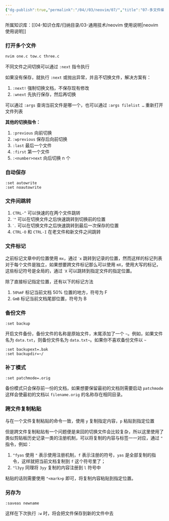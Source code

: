```yaml
---
{"dg-publish":true,"permalink":"/04//03/neovim/07/","title":"07-多文件编辑","tags":["开发工具","neovim"]}
---
```



所属知识库：[[04-知识仓库/归纳目录/03-通用技术/neovim 使用说明\|neovim 使用说明]]

### 打开多个文件

```bash
nvim one.c tow.c three.c
```

不同文件之间切换可以通过 `:next` 指令执行

如果没有保存，就执行 `:next` 或抛出异常，并且不切换文件，解决方案有：

1. `:next!` 强制切换文档，不保存现有修改
2. `:wnext` 先执行保存，然后再切换

可以通过 `:args` 查询当前文件是哪一个，也可以通过 `:args filelist …` 重新打开文件列表

**其他的切换指令：**

1. `:previous` 向前切换
2. `:wprevious` 保存后向前切换
3. `:last` 最后一个文件
4. `:first` 第一个文件
5. `:<number>next` 向后切换 n 个

### 自动保存

```vimscript
:set autowrite
:set noautowrite
```

### 文件间跳转

1. `CTRL-^` 可以快速的在两个文件跳转
2. `ˋ"` 可以在切换文件之后快速跳转到切换前的位置
3. `ˋ.` 可以在切换文件之后快速跳转到最后一次保存的位置
4. `CTRL-O` 和 `CTRL-I` 在老文件和新文件之间跳转

### 文件标记

之前标记文章中的位置使用 `mx`，通过 `ˋx` 跳转到记录的位置，然而这样的标记列表对于每个文件是独立，如果想要跨文件标记那么可以使用 `mX`，使用大写的标记，这些标记符号是全局的，通过 `ˋX` 可以跳转到指定文件的指定位置。

除了直接标记指定位置，还有以下的标记方法

1. `50%mF` 标记当前文档 50% 位置的地方，符号为 F
2. `GmB` 标记当前文档尾部位置，符号为 B

### 备份文件

```vimscript
:set backup
```

开启文件备份，备份文件的名称是原始文件，末尾添加了一个 `~`。例如，如果文件名为 `data.txt`，则备份文件名为 `data.txt~`。如果你不喜欢备份文件以 `~`

```vimscript
:set backupext=.bak
:set backupdir=~/
```

### 补丁模式

```vimscript
:set patchmode=.orig
```

备份模式只会保存前一份的文档，如果想要保留最初的文档则需要启动 `patchmode` 这样会使最初的文档以 `filename.orig` 的名称存在相同目录。

### 跨文件复制粘贴

与在一个文件复制粘贴的命令一致，使用 `y` 复制指定内容，`p` 粘贴到指定位置

但是跨文件复制粘贴有一个问题便是来回的切换文件会比较复杂，所以这里使用了类似剪贴板历史记录一类的注册机制，可以将复制的内容与标签一一对应，通过 `"` 指令，例如：

1. `"fyas` 使用 `"` 表示使用注册机制，`f` 表示注册的符号，`yas` 是全部复制的指令，这样就把当前文档复制到 `f` 这个符号里了；
2. `"l3yy` 同理将 `3yy` 复制的内容注册到 `l` 符号中

粘贴的话则需要使用 `"<mark>p` 即可，将复制内容粘贴到指定位置。

### 另存为

```vimscript
:saveas newname
```

这样在下次执行 `:w` 时，将会把文件保存到新的文件中去
